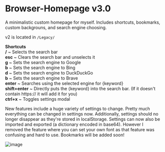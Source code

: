 # Browser-Homepage v3.0
A minimalistic custom homepage for myself. Includes shortcuts, bookmarks, custom backgrouns, and search engine choosing.

v2 is located in `/Legacy/`

**Shortcuts** <br>
**/** ~ Selects the search bar <br>
**esc** ~ Clears the search bar and unselects it <br>
**g** ~ Sets the search engine to Google <br>
**b** ~ Sets the search engine to Bing <br>
**d** ~ Sets the search engine to DuckDuckGo <br>
**b** ~ Sets the search engine to Brave <br>
**enter** ~ Searches using the selected engine for {keyword} <br>
**shift+enter** ~ Directly puts the {keyword} into the search bar. (If it doesn't contain https:// it will add it for you) <br>
**ctrl+x** ~ Toggles settings modal <br>

New features include a huge variety of settings to change. Pretty much everything can be changed in settings now. Additionally, settings should no longer disappear as they're stored in localStorage. Settings can now also be imported and exported (a dictionary encoded in base64). However I removed the feature where you can set your own font as that feature was confusing and hard to use. Bookmarks will be added soon!

![image](https://github.com/wa1ker38552/Browser-Homepage/assets/100868154/33a983cf-f54c-4657-bf78-3a9b857baf5f)
